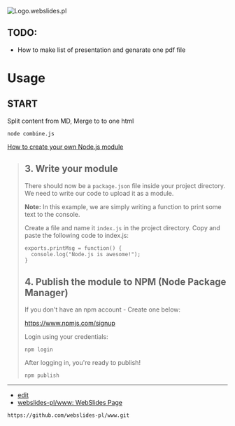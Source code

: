 
![Logo.webslides.pl](https://logo.webslides.pl/2/cover.png)

## TODO:
+ How to make list of presentation and genarate one pdf file


# Usage

## START

Split content from MD, Merge to to one html 

    node combine.js


[How to create your own Node.js module](https://initialcommit.com/blog/nodejs-module)

> ## 3\. Write your module
>
> There should now be a `package.json` file inside your project directory. We need to write our code to upload it as a module.
>
> **Note:** In this example, we are simply writing a function to print some text to the console.
>
> Create a file and name it `index.js` in the project directory. Copy and paste the following code to index.js:
>
>     exports.printMsg = function() {
>       console.log("Node.js is awesome!");
>     }
>
>
> ## 4\. Publish the module to NPM (Node Package Manager)
>
> If you don't have an npm account - Create one below:
>
> https://www.npmjs.com/signup
>
> Login using your credentials:
>
>     npm login
>
>
> After logging in, you're ready to publish!
>
>     npm publish



---
+ [edit](https://github.com/webslides-pl/www/edit/main/README.md)
+ [webslides-pl/www: WebSlides Page](https://github.com/webslides-pl/www)
 
```
https://github.com/webslides-pl/www.git
```


